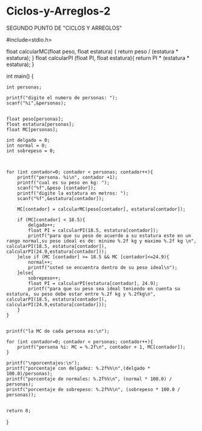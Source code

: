 # Ciclos-y-Arreglos-2
SEGUNDO PUNTO DE "CICLOS Y ARREGLOS"

#include<stdio.h>


float calcularMC(float peso, float estatura) {
    return peso / (estatura * estatura);
}
float calcularPI (float PI, float estatura){
    return PI * (estatura * estatura);
}

int main() {

    int personas;

    printf("digite el numero de personas: ");
    scanf("%i",&personas);


    float peso[personas];
    float estatura[personas];
    float MC[personas];

    int delgado = 0;
    int normal = 0;
    int sobrepeso = 0;



    for (int contador=0; contador < personas; contador++){
        printf("persona. %i\n", contador +1);
        printf("cual es su peso en kg: ");
        scanf("%f",&peso [contador]);
        printf("digite la estatura en metros: ");
        scanf("%f",&estatura[contador]);

        MC[contador] = calcularMC(peso[contador], estatura[contador]);

        if (MC[contador] < 18.5){
            delgado++;
            float PI = calcularPI(18.5, estatura[contador]);
            printf("para que su peso de acuerdo a su estatura este en un rango normal,su peso ideal es de: minimo %.2f kg y maximo %.2f kg \n", calcularPI(18.5, estatura[contador]), calcularPI(24.9,estatura[contador]));
        }else if (MC [contador] >= 18.5 && MC [contador]<=24.9){
            normal++;
            printf("usted se encuentra dentro de su peso ideal\n");
        }else{
            sobrepeso++;
            float PI = calcularPI(estatura[contador], 24.9);
            printf("para que su peso sea ideal teniendo en cuenta su estatura, su peso debe estar entre %.2f kg y %.2fkg\n", calcularPI(18.5, estatura[contador]), calcularPI(24.9,estatura[contador]));
        }
    }


    printf("la MC de cada persona es:\n");

    for (int contador=0; contador < personas; contador++){
        printf("persona %i: MC = %.2f\n", contador + 1, MC[contador]);
    }

    printf("\nporcentajes:\n");
    printf("porcentaje con delgadez: %.2f%%\n",(delgado * 100.0)/personas);
    printf("porcentaje de normales: %.2f%%\n", (normal * 100.0) / personas);
    printf("porcentaje de sobrepeso: %.2f%%\n", (sobrepeso * 100.0 / personas));


    return 0;
}
